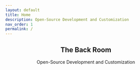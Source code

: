 ```yaml
---
layout: default
title: Home
description: Open-Source Development and Customization
nav_order: 1
permalink: /
---
```


<div class="card">
  <div class="container">
    <h2 class="text-small" style="text-align:center">The Back Room</h2>
    <p class="text-small" style="text-align:center">Open-Source Development and Customization</p>
  </div>
</div>



